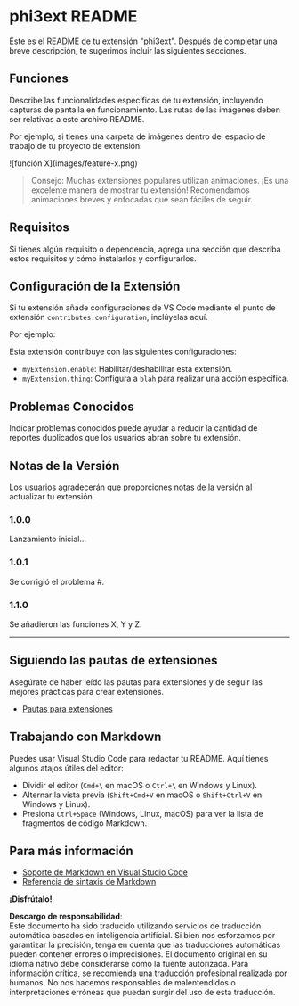 # phi3ext README

Este es el README de tu extensión "phi3ext". Después de completar una breve descripción, te sugerimos incluir las siguientes secciones.

## Funciones

Describe las funcionalidades específicas de tu extensión, incluyendo capturas de pantalla en funcionamiento. Las rutas de las imágenes deben ser relativas a este archivo README.

Por ejemplo, si tienes una carpeta de imágenes dentro del espacio de trabajo de tu proyecto de extensión:

\!\[función X\]\(images/feature-x.png\)

> Consejo: Muchas extensiones populares utilizan animaciones. ¡Es una excelente manera de mostrar tu extensión! Recomendamos animaciones breves y enfocadas que sean fáciles de seguir.

## Requisitos

Si tienes algún requisito o dependencia, agrega una sección que describa estos requisitos y cómo instalarlos y configurarlos.

## Configuración de la Extensión

Si tu extensión añade configuraciones de VS Code mediante el punto de extensión `contributes.configuration`, inclúyelas aquí.

Por ejemplo:

Esta extensión contribuye con las siguientes configuraciones:

* `myExtension.enable`: Habilitar/deshabilitar esta extensión.
* `myExtension.thing`: Configura a `blah` para realizar una acción específica.

## Problemas Conocidos

Indicar problemas conocidos puede ayudar a reducir la cantidad de reportes duplicados que los usuarios abran sobre tu extensión.

## Notas de la Versión

Los usuarios agradecerán que proporciones notas de la versión al actualizar tu extensión.

### 1.0.0

Lanzamiento inicial...

### 1.0.1

Se corrigió el problema #.

### 1.1.0

Se añadieron las funciones X, Y y Z.

---

## Siguiendo las pautas de extensiones

Asegúrate de haber leído las pautas para extensiones y de seguir las mejores prácticas para crear extensiones.

* [Pautas para extensiones](https://code.visualstudio.com/api/references/extension-guidelines?WT.mc_id=aiml-137032-kinfeylo)

## Trabajando con Markdown

Puedes usar Visual Studio Code para redactar tu README. Aquí tienes algunos atajos útiles del editor:

* Dividir el editor (`Cmd+\` en macOS o `Ctrl+\` en Windows y Linux).
* Alternar la vista previa (`Shift+Cmd+V` en macOS o `Shift+Ctrl+V` en Windows y Linux).
* Presiona `Ctrl+Space` (Windows, Linux, macOS) para ver la lista de fragmentos de código Markdown.

## Para más información

* [Soporte de Markdown en Visual Studio Code](http://code.visualstudio.com/docs/languages/markdown?WT.mc_id=aiml-137032-kinfeylo)
* [Referencia de sintaxis de Markdown](https://help.github.com/articles/markdown-basics/)

**¡Disfrútalo!**

**Descargo de responsabilidad**:  
Este documento ha sido traducido utilizando servicios de traducción automática basados en inteligencia artificial. Si bien nos esforzamos por garantizar la precisión, tenga en cuenta que las traducciones automáticas pueden contener errores o imprecisiones. El documento original en su idioma nativo debe considerarse como la fuente autorizada. Para información crítica, se recomienda una traducción profesional realizada por humanos. No nos hacemos responsables de malentendidos o interpretaciones erróneas que puedan surgir del uso de esta traducción.